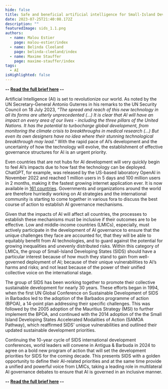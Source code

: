 ```yaml
---
hide: false
title: Safe and beneficial artificial intelligence for Small-Island Developing States
date: 2023-07-25T21:40:08.172Z
description: ""
featuredImage: sids_1.1.png
authors:
  - name: Malou Estier
    page: malou-estier/index
  - name: Belinda Cleeland
    page: belinda-cleeland/index
  - name: Maxime Stauffer
    page: maxime-stauffer/index
tags:
  - AI
isHighlighted: false
---
```

**-- [Read the full brief here](https://drive.google.com/file/d/1tdsZcdrgQ-oQV7ydcRqXpTIGa-5TuL4m/view?usp=sharing) --**

Artificial Intelligence (AI) is set to revolutionize our world. As noted by the UN Secretary-General Antonio Guterres in his remarks to the UN Security Council on 18 July 2023, *“The spread and reach of this new technology in all its forms are utterly unprecedented (...) It is clear that AI will have an impact on every area of our lives - including the three pillars of the United Nations. It has the potential to turbocharge global development, from monitoring the climate crisis to breakthroughs in medical research (...) But even its own designers have no idea where their stunning technological breakthrough may lead.”* With the rapid pace of AI’s development and the uncertainty of how the technology will evolve, the establishment of effective governance structures for AI is an urgent priority. 

Even countries that are not hubs for AI development will very quickly begin to feel AI’s impacts due to how fast the technology can be deployed. ChatGPT, for example, was released by the US-based laboratory OpenAI in November 2022 and reached 1 million users in 5 days and 100 million users in 2 months, making it the fastest growing internet application ever. It is now available in [161 countries](https://www.demandsage.com/chatgpt-statistics/). Governments and organizations around the world are therefore hurriedly working on AI strategies and the international community is starting to come together in various fora to discuss the best course of action to establish AI governance mechanisms. 

Given that the impacts of AI will affect all countries, the processes to establish these mechanisms must be inclusive if their outcomes are to be effective. Low and middle-income countries (LMICs), especially, must actively participate in the development of AI governance to ensure that the unique challenges they face are accounted for, that they will be able to equitably benefit from AI technologies, and to guard against the potential for growing inequalities and unevenly distributed risks. Within this category of LMICs, the group of Small-Island Developing States (SIDS) should have a particular interest because of how much they stand to gain from well-governed deployment of AI; because of their unique vulnerabilities to AI’s harms and risks; and not least because of the power of their unified collective voice on the international stage. 

The group of SIDS has been working together to promote their collective sustainable development for nearly 30 years. These efforts began in 1994, when the first UN Global Conference on Sustainable Development of SIDS in Barbados led to the adoption of the Barbados programme of action (BPOA), a 14-point plan addressing their specific challenges. This was followed by the 2005 adoption of the Mauritius Strategy (MSI) to further implement the BPOA, and continued with the 2014 adoption of the the Small Island Developing States Accelerated Modalities of Action (SAMOA Pathway), which reaffirmed SIDS' unique vulnerabilities and outlined their updated sustainable development priorities.

Continuing the 10-year cycle of SIDS international development conferences, world leaders will convene in Antigua & Barbuda in 2024 to agree on a bold new program of action that will set the development priorities for SIDS for the coming decade. This presents SIDS with a golden opportunity to define their AI-related priorities and at the same time provide a unified and powerful voice from LMICs, taking a leading role in multilateral AI governance debates to ensure that AI is governed in an inclusive manner.

**-- [Read the full brief here](https://drive.google.com/file/d/1tdsZcdrgQ-oQV7ydcRqXpTIGa-5TuL4m/view?usp=sharing) --**
